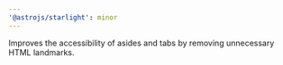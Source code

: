 ```yaml
---
'@astrojs/starlight': minor
---
```


Improves the accessibility of asides and tabs by removing unnecessary HTML landmarks.
